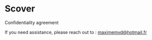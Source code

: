 # Scover
Confidentiality agreement

If you need assistance, please reach out to : maximemvd@hotmail.fr

